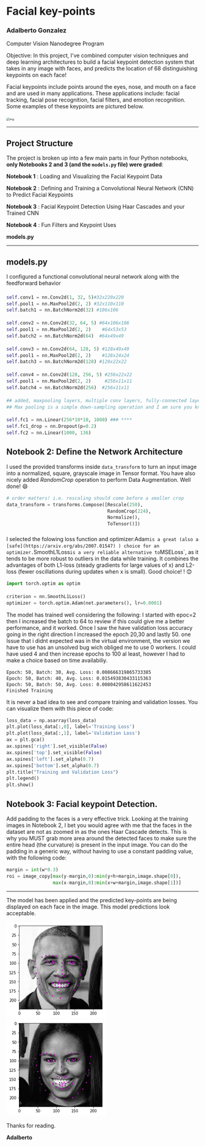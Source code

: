 # Facial key-points

### Adalberto Gonzalez

Computer Vision Nanodegree Program

Objective: In this project, I've combined computer vision techniques and deep learning architectures to build a facial keypoint detection system that takes in any image with faces, and predicts the location of 68 distinguishing keypoints on each face!

Facial keypoints include points around the eyes, nose, and mouth on a face and are used in many applications. These applications include: facial tracking, facial pose recognition, facial filters, and emotion recognition.  Some examples of these keypoints are pictured below.

<img src="https://video.udacity-data.com/topher/2018/April/5acd7ff3_screen-shot-2018-04-10-at-8.24.14-pm/screen-shot-2018-04-10-at-8.24.14-pm.png" alt="img" style="zoom:50%;" />



------

## Project Structure

The project is broken up into a few main parts in four Python notebooks, **only Notebooks 2 and 3 (and the `models.py` file) were graded**:

**Notebook 1** : Loading and Visualizing the Facial Keypoint Data

**Notebook 2** : Defining and Training a Convolutional Neural Network (CNN) to Predict Facial Keypoints

**Notebook 3** : Facial Keypoint Detection Using Haar Cascades and your Trained CNN

**Notebook 4** : Fun Filters and Keypoint Uses

**models.py**

------

## **models.py**

I  configured a functional convolutional neural network along with the feedforward behavior

#### 

```python
self.conv1 = nn.Conv2d(1, 32, 5)#32x220x220
self.pool1 = nn.MaxPool2d(2, 2) #32x110x110
self.batch1 = nn.BatchNorm2d(32) #106x106

self.conv2 = nn.Conv2d(32, 64, 5) #64x106x106
self.pool1 = nn.MaxPool2d(2, 2)    #64x53x53
self.batch2 = nn.BatchNorm2d(64)  #64x49x49

self.conv3 = nn.Conv2d(64, 128, 5) #128x49x49
self.pool1 = nn.MaxPool2d(2, 2)    #128x24x24
self.batch3 = nn.BatchNorm2d(128) #128x22x22

self.conv4 = nn.Conv2d(128, 256, 5) #256x22x22
self.pool1 = nn.MaxPool2d(2, 2)     #256x11x11
self.batch4 = nn.BatchNorm2d(256)  #256x11x11

## added, maxpooling layers, multiple conv layers, fully-connected layers also dropout and batch normalization to avoid overfitting.
## Max pooling is a simple down-sampling operation and I am sure you know what it does. nn.MaxPool2d returns a stateless (has no trainable parameters) object so you do not have to declare multiple instances with the same kernel size, you can just reuse the same object multiple times. :wink:
   
self.fc1 = nn.Linear(256*10*10, 1000) ### ****
self.fc1_drop = nn.Dropout(p=0.2)
self.fc2 = nn.Linear(1000, 136)
```

#### 

## Notebook 2: Define the Network Architecture

I used the provided transforms inside `data_transform` to turn an input image into a normalized, square, grayscale image in Tensor format. You have also nicely added *RandomCrop* operation to perform Data Augmentation. Well done! :smile:

```python
# order matters! i.e. rescaling should come before a smaller crop
data_transform = transforms.Compose([Rescale(250),
                                     RandomCrop(224),
                                     Normalize(),
                                     ToTensor()])

```

### 

I selected the folowing loss function and optimizer:Adam` is a great (also a [safe](https://arxiv.org/abs/2007.01547) ) choice for an optimizer. `SmoothL1Loss` is a very reliable alternative to `MSELoss`, as it tends to be more robust to outliers in the data while training. It combines the advantages of both L1-loss (steady gradients for large values of x) and L2-loss (fewer oscillations during updates when x is small). Good choice! ! :blush:

```python
import torch.optim as optim

criterion = nn.SmoothL1Loss()
optimizer = torch.optim.Adam(net.parameters(), lr=0.0001)

```



The model has trained well considering the following: I started with epoc=2 then I increased the batch to 64 to review if this could give me a better performance, and it worked. Once I saw the have validation loss accuracy going in the right direction I increased the epoch 20,30 and lastly 50. one Issue that i didnt expected was in the virtual environment, the version we have to use has an unsolved bug wich obliged me to use 0 workers.  I could have used 4 and then increase epochs to 100 al least, however I had to make a choice based on time availabiliy.

```pyhton
Epoch: 50, Batch: 30, Avg. Loss: 0.008666319865733385
Epoch: 50, Batch: 40, Avg. Loss: 0.015493830433115363
Epoch: 50, Batch: 50, Avg. Loss: 0.008042958611622453
Finished Training
```

It is never a bad idea to see and compare training and validation losses. You can visualize them with this piece of code:

```python
loss_data = np.asarray(loss_data)
plt.plot(loss_data[:,0], label='Training Loss')
plt.plot(loss_data[:,1], label='Validation Loss')
ax = plt.gca()
ax.spines['right'].set_visible(False)
ax.spines['top'].set_visible(False)
ax.spines['left'].set_alpha(0.7)
ax.spines['bottom'].set_alpha(0.7)
plt.title("Training and Validation Loss")
plt.legend()
plt.show()
```



## Notebook 3: Facial keypoint Detection.

Add padding to the faces is a very effective trick. Looking at the training images in Notebook 2, I bet you would agree with me that the faces in the dataset are not as zoomed in as the ones Haar Cascade detects. This is why you MUST grab more area around the detected faces to make sure the entire head (the curvature) is present in the input image. You can do the padding in a generic way, without having to use a constant padding value, with the following code:

```python
margin = int(w*0.3)
roi = image_copy[max(y-margin,0):min(y+h+margin,image.shape[0]), 
                 max(x-margin,0):min(x+w+margin,image.shape[1])]
```

------

The model has been applied and the predicted key-points are being displayed on each face in the image. This model predictions look acceptable. 


<img src="https://github.com/Adal-Glez/ComputerVision_ND_P1_Facial_Keypoints/blob/master/model_results/01.png"/> 
<img src="https://github.com/Adal-Glez/ComputerVision_ND_P1_Facial_Keypoints/blob/master/model_results/02.png"/>

Thanks for reading.

**Adalberto**

